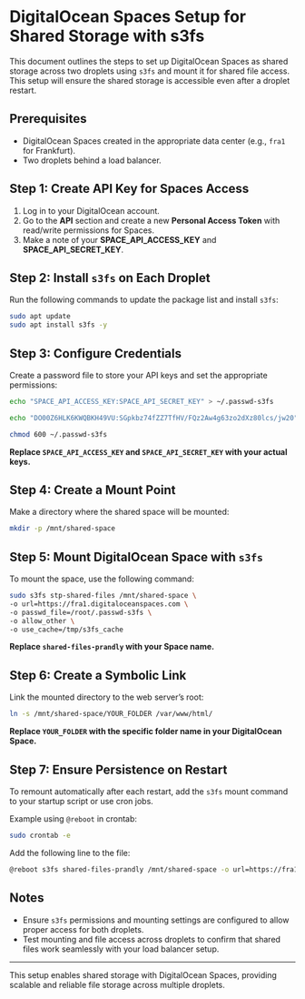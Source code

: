 
# DigitalOcean Spaces Setup for Shared Storage with s3fs

This document outlines the steps to set up DigitalOcean Spaces as shared storage across two droplets using `s3fs` and mount it for shared file access. This setup will ensure the shared storage is accessible even after a droplet restart.

## Prerequisites

- DigitalOcean Spaces created in the appropriate data center (e.g., `fra1` for Frankfurt).
- Two droplets behind a load balancer.

## Step 1: Create API Key for Spaces Access

1. Log in to your DigitalOcean account.
2. Go to the **API** section and create a new **Personal Access Token** with read/write permissions for Spaces.
3. Make a note of your **SPACE_API_ACCESS_KEY** and **SPACE_API_SECRET_KEY**.

## Step 2: Install `s3fs` on Each Droplet

Run the following commands to update the package list and install `s3fs`:

```bash
sudo apt update
sudo apt install s3fs -y
```

## Step 3: Configure Credentials

Create a password file to store your API keys and set the appropriate permissions:

```bash
echo "SPACE_API_ACCESS_KEY:SPACE_API_SECRET_KEY" > ~/.passwd-s3fs

echo "DO00Z6HLK6KWQBKH49VU:SGpkbz74fZZ7TfHV/FQz2Aw4g63zo2dXz80lcs/jw20" > ~/.passwd-s3fs

chmod 600 ~/.passwd-s3fs
```

**Replace `SPACE_API_ACCESS_KEY` and `SPACE_API_SECRET_KEY` with your actual keys.**

## Step 4: Create a Mount Point

Make a directory where the shared space will be mounted:

```bash
mkdir -p /mnt/shared-space
```

## Step 5: Mount DigitalOcean Space with `s3fs`

To mount the space, use the following command:

```bash
sudo s3fs stp-shared-files /mnt/shared-space \
-o url=https://fra1.digitaloceanspaces.com \
-o passwd_file=/root/.passwd-s3fs \
-o allow_other \
-o use_cache=/tmp/s3fs_cache
```

**Replace `shared-files-prandly` with your Space name.**

## Step 6: Create a Symbolic Link

Link the mounted directory to the web server’s root:

```bash
ln -s /mnt/shared-space/YOUR_FOLDER /var/www/html/
```

**Replace `YOUR_FOLDER` with the specific folder name in your DigitalOcean Space.**

## Step 7: Ensure Persistence on Restart

To remount automatically after each restart, add the `s3fs` mount command to your startup script or use cron jobs.

Example using `@reboot` in crontab:

```bash
sudo crontab -e
```

Add the following line to the file:

```bash
@reboot s3fs shared-files-prandly /mnt/shared-space -o url=https://fra1.digitaloceanspaces.com -o passwd_file=/root/.passwd-s3fs -o allow_other
```

## Notes

- Ensure `s3fs` permissions and mounting settings are configured to allow proper access for both droplets.
- Test mounting and file access across droplets to confirm that shared files work seamlessly with your load balancer setup.

---

This setup enables shared storage with DigitalOcean Spaces, providing scalable and reliable file storage across multiple droplets.
